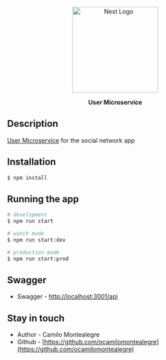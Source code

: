 <p align="center">
  <a href="http://nestjs.com/" target="blank"><img src="https://nestjs.com/img/logo-small.svg" width="200" alt="Nest Logo" /></a>
</p>

[circleci-image]: https://img.shields.io/circleci/build/github/nestjs/nest/master?token=abc123def456
[circleci-url]: https://circleci.com/gh/nestjs/nest

  <p align="center"><strong>User Microservice</strong><p align="center">

## Description

[User Microservice](https://github.com/ocamilomontealegre/authentication-microservice) for the social network app

## Installation

```bash
$ npm install
```

## Running the app

```bash
# development
$ npm run start

# watch mode
$ npm run start:dev

# production mode
$ npm run start:prod
```

## Swagger

- Swagger - [http://localhost:3001/api](http://localhost:3001/api)


## Stay in touch

- Author - Camilo Montealegre
- Github - [https://github.com/ocamilomontealegre](https://github.com/ocamilomontealegre)
